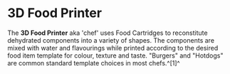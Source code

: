 # 3D Food Printer
The **3D Food Printer** aka 'chef' uses Food Cartridges to reconstitute dehydrated components into a variety of shapes. The components are mixed with water and flavourings while printed according to the desired food item template for colour, texture and taste. "Burgers" and "Hotdogs" are common standard template choices in most chefs.^[1]^